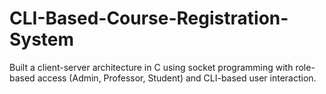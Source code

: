 # CLI-Based-Course-Registration-System
Built a client-server architecture in C using socket programming with role-based access (Admin, Professor,
Student) and CLI-based user interaction.
